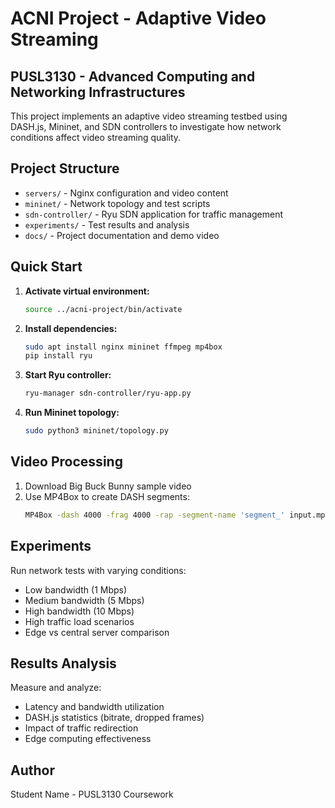 # ACNI Project - Adaptive Video Streaming

## PUSL3130 - Advanced Computing and Networking Infrastructures

This project implements an adaptive video streaming testbed using DASH.js, Mininet, and SDN controllers to investigate how network conditions affect video streaming quality.

## Project Structure

- `servers/` - Nginx configuration and video content
- `mininet/` - Network topology and test scripts  
- `sdn-controller/` - Ryu SDN application for traffic management
- `experiments/` - Test results and analysis
- `docs/` - Project documentation and demo video

## Quick Start

1. **Activate virtual environment:**
   ```bash
   source ../acni-project/bin/activate
   ```

2. **Install dependencies:**
   ```bash
   sudo apt install nginx mininet ffmpeg mp4box
   pip install ryu
   ```

3. **Start Ryu controller:**
   ```bash
   ryu-manager sdn-controller/ryu-app.py
   ```

4. **Run Mininet topology:**
   ```bash
   sudo python3 mininet/topology.py
   ```

## Video Processing

1. Download Big Buck Bunny sample video
2. Use MP4Box to create DASH segments:
   ```bash
   MP4Box -dash 4000 -frag 4000 -rap -segment-name 'segment_' input.mp4
   ```

## Experiments

Run network tests with varying conditions:
- Low bandwidth (1 Mbps)
- Medium bandwidth (5 Mbps) 
- High bandwidth (10 Mbps)
- High traffic load scenarios
- Edge vs central server comparison

## Results Analysis

Measure and analyze:
- Latency and bandwidth utilization
- DASH.js statistics (bitrate, dropped frames)
- Impact of traffic redirection
- Edge computing effectiveness

## Author

Student Name - PUSL3130 Coursework
